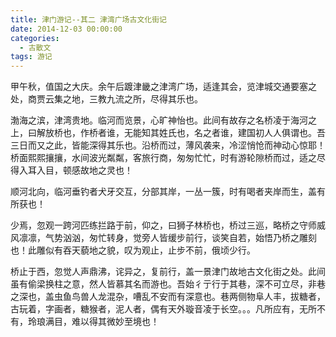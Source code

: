 ```yaml
---
title: 津门游记--其二 津湾广场古文化街记
date: 2014-12-03 00:00:00
categories:
  - 古散文
tags: 游记
---
```


甲午秋，值国之大庆。余午后踱津畿之津湾广场，适逢其会，览津城交通要塞之处，商贾云集之地，三教九流之所，尽得其乐也。

渤海之滨，津湾贵地。临河而览景，心旷神怡也。此间有故存之名桥凌于海河之上，曰解放桥也，作桥者谁，无能知其姓氏也，名之者谁，建国初人人俱谓也。吾三日而又之此，皆能深得其乐也。沿桥而过，薄风袭来，冷涩悄怆而神动心惊耶！桥面熙熙攘攘，水间波光粼粼，客旅行商，匆匆忙忙，时有游轮隙桥而过，适之尽得入耳入目，顿感故地之灵也！

顺河北向，临河垂钓者犬牙交互，分部其岸，一丛一簇，时有喝者夹岸而生，盖有所获也！

少焉，忽观一跨河匹练拦路于前，仰之，曰狮子林桥也，桥过三巡，略桥之守师威风凛凛，气势汹汹，匆忙转身，觉旁人皆缓步前行，谈笑自若，始悟乃桥之雕刻也！此雕似有吞天藐地之貌，叹为观止，止步不前，俄顷少行。

桥止于西，忽觉人声鼎沸，诧异之，复前行，盖一景津门故地古文化街之处。此间虽有偷梁换柱之意，然人皆慕其名而游也。吾始彳亍行于其巷，深不可立尽，非巷之深也，盖虫鱼鸟兽人龙混杂，嘈乱不安而有深意也。巷两侧物阜人丰，拔糖者，古玩着，字画者，糖猴者，泥人者，偶有天外璇音凌于长空。。。凡所应有，无所不有，玲琅满目，难以得其微妙至境也！
